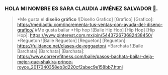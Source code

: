 ### HOLA MI NOMBRE ES SARA CLAUDIA JIMÉNEZ SALVADOR 👋.

>*Me gusta el **diseño gráfico**
![Diseño Grafico] [Grafico]
[Grafico]: https://mediactiu.com/incrementa-tus-ventas-con-ayuda-del-diseno-grafico/
#Me gusta bailar
*Hip hop
![Baile Hip Hop] [Hip Hop]
[Hip Hop]: https://www.pinterest.com.mx/pin/544372673682438450/
*Regueton
![Baile Regueton] [Regueton]
[Regueton]: https://fulldance.net/clases-de-reggaeton/
*Barchata
![Baile Barchata] [Barchata]
[Barchata]: https://www.correryfitness.com/baile/pasos-bachata-bailar-deja-mejor-que-shakira-prince-royce_2017040358eb3d220cf2abec9e158bb7.html
